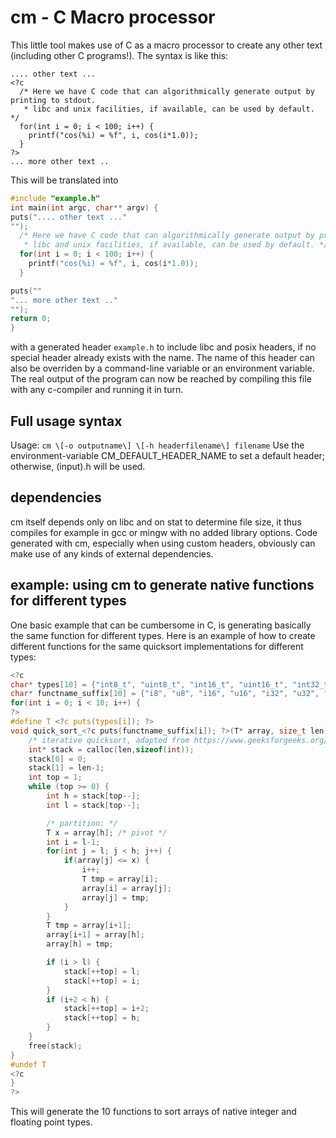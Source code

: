 # cm - C Macro processor

This little tool makes use of C as a macro processor to create any other text (including other C programs!). The syntax is like this:

```
.... other text ...
<?c
  /* Here we have C code that can algorithmically generate output by printing to stdout.
   * libc and unix facilities, if available, can be used by default. */
  for(int i = 0; i < 100; i++) {
    printf("cos(%i) = %f", i, cos(i*1.0));
  }
?>
... more other text ..
```

This will be translated into
```c
#include "example.h"
int main(int argc, char** argv) {
puts(".... other text ..."
"");
  /* Here we have C code that can algorithmically generate output by printing to stdout.
   * libc and unix facilities, if available, can be used by default. */
  for(int i = 0; i < 100; i++) {
    printf("cos(%i) = %f", i, cos(i*1.0));
  }

puts(""
"... more other text .."
"");
return 0;
}

```

with a generated header `example.h` to include libc and posix headers, if no special header already exists with the name. The name of this header can also be overriden by a command-line variable or an environment variable. The real output of the program can now be reached by compiling this file with any c-compiler and running it in turn.

## Full usage syntax

Usage: `cm \[-o outputname\] \[-h headerfilename\] filename`
Use the environment-variable CM_DEFAULT_HEADER_NAME to set a default header; otherwise, (input).h will be used.

## dependencies

cm itself depends only on libc and on stat to determine file size, it thus compiles for example in gcc or mingw with no added library options.
Code generated with cm, especially when using custom headers, obviously can make use of any kinds of external dependencies.

## example: using cm to generate native functions for different types

One basic example that can be cumbersome in C, is generating basically the same function for different types. Here is an example of how to create different functions for the same quicksort implementations for different types:

```c
<?c
char* types[10] = {"int8_t", "uint8_t", "int16_t", "uint16_t", "int32_t", "uint32_t", "int64_t", "uint64_t", "float", "double"};
char* functname_suffix[10] = {"i8", "u8", "i16", "u16", "i32", "u32", "i64", "u64", "f32", "f64"};
for(int i = 0; i < 10; i++) {
?>
#define T <?c puts(types[i]); ?>
void quick_sort_<?c puts(functname_suffix[i]); ?>(T* array, size_t len) {
    /* iterative quicksort, adapted from https://www.geeksforgeeks.org/iterative-quick-sort/ */
    int* stack = calloc(len,sizeof(int));
    stack[0] = 0;
    stack[1] = len-1;
    int top = 1;
    while (top >= 0) {
        int h = stack[top--];
        int l = stack[top--];

        /* partition: */
        T x = array[h]; /* pivot */
        int i = l-1;
        for(int j = l; j < h; j++) {
            if(array[j] <= x) {
                i++;
                T tmp = array[i];
                array[i] = array[j];
                array[j] = tmp;
            }
        }
        T tmp = array[i+1];
        array[i+1] = array[h];
        array[h] = tmp;

        if (i > l) {
            stack[++top] = l;
            stack[++top] = i;
        }
        if (i+2 < h) {
            stack[++top] = i+2;
            stack[++top] = h;
        }
    }
    free(stack);
}
#undef T
<?c
}
?>
```

This will generate the 10 functions to sort arrays of native integer and floating point types.
